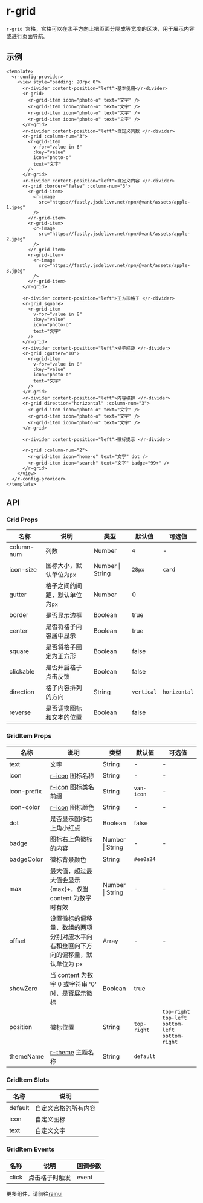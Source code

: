 <script setup>
  import {pathName} from '../components/hooks/usePath'
  pathName.value = 'pages/example/grid/grid'
 </script>

# r-grid

`r-grid `宫格，宫格可以在水平方向上把页面分隔成等宽度的区块，用于展示内容或进行页面导航。

## 示例

```vue
<template>
  <r-config-provider>
    <view style="padding: 20rpx 0">
      <r-divider content-position="left">基本使用</r-divider>
      <r-grid>
        <r-grid-item icon="photo-o" text="文字" />
        <r-grid-item icon="photo-o" text="文字" />
        <r-grid-item icon="photo-o" text="文字" />
        <r-grid-item icon="photo-o" text="文字" />
      </r-grid>
      <r-divider content-position="left">自定义列数 </r-divider>
      <r-grid :column-num="3">
        <r-grid-item
          v-for="value in 6"
          :key="value"
          icon="photo-o"
          text="文字"
        />
      </r-grid>
      <r-divider content-position="left">自定义内容 </r-divider>
      <r-grid :border="false" :column-num="3">
        <r-grid-item>
          <r-image
            src="https://fastly.jsdelivr.net/npm/@vant/assets/apple-1.jpeg"
          />
        </r-grid-item>
        <r-grid-item>
          <r-image
            src="https://fastly.jsdelivr.net/npm/@vant/assets/apple-2.jpeg"
          />
        </r-grid-item>
        <r-grid-item>
          <r-image
            src="https://fastly.jsdelivr.net/npm/@vant/assets/apple-3.jpeg"
          />
        </r-grid-item>
      </r-grid>

      <r-divider content-position="left">正方形格子 </r-divider>
      <r-grid square>
        <r-grid-item
          v-for="value in 8"
          :key="value"
          icon="photo-o"
          text="文字"
        />
      </r-grid>
      <r-divider content-position="left">格子间距 </r-divider>
      <r-grid :gutter="10">
        <r-grid-item
          v-for="value in 8"
          :key="value"
          icon="photo-o"
          text="文字"
        />
      </r-grid>
      <r-divider content-position="left">内容横排 </r-divider>
      <r-grid direction="horizontal" :column-num="3">
        <r-grid-item icon="photo-o" text="文字" />
        <r-grid-item icon="photo-o" text="文字" />
        <r-grid-item icon="photo-o" text="文字" />
      </r-grid>

      <r-divider content-position="left">徽标提示 </r-divider>

      <r-grid :column-num="2">
        <r-grid-item icon="home-o" text="文字" dot />
        <r-grid-item icon="search" text="文字" badge="99+" />
      </r-grid>
    </view>
  </r-config-provider>
</template>
```

## API

### Grid Props

| 名称       | 说明                           | 类型             | 默认值     | 可选值       |
| ---------- | ------------------------------ | ---------------- | ---------- | ------------ |
| column-num | 列数                           | Number           | `4`        | -            |
| icon-size  | 图标大小，默认单位为`px`       | Number \| String | `28px`     | `card`       |
| gutter     | 格子之间的间距，默认单位为`px` | Number           | 0          |              |
| border     | 是否显示边框                   | Boolean          | true       |              |
| center     | 是否将格子内容居中显示         | Boolean          | true       |              |
| square     | 是否将格子固定为正方形         | Boolean          | false      |              |
| clickable  | 是否开启格子点击反馈           | Boolean          | false      |              |
| direction  | 格子内容排列的方向             | String           | `vertical` | `horizontal` |
| reverse    | 是否调换图标和文本的位置       | Boolean          | false      |              |

### GridItem Props

| 名称        | 说明                                                                              | 类型             | 默认值      | 可选值                                              |
| ----------- | --------------------------------------------------------------------------------- | ---------------- | ----------- | --------------------------------------------------- |
| text        | 文字                                                                              | String           | -           | -                                                   |
| icon        | [r-icon](https://ext.dcloud.net.cn/plugin?id=18668) 图标名称                      | String           | -           | -                                                   |
| icon-prefix | [r-icon](https://ext.dcloud.net.cn/plugin?id=18668) 图标类名前缀                  | String           | `van-icon`  | -                                                   |
| icon-color  | [r-icon](https://ext.dcloud.net.cn/plugin?id=18668) 图标颜色                      | String           | -           | -                                                   |
| dot         | 是否显示图标右上角小红点                                                          | Boolean          | false       |                                                     |
| badge       | 图标右上角徽标的内容                                                              | Number \| String | -           | -                                                   |
| badgeColor  | 徽标背景颜色                                                                      | String           | `#ee0a24`   |                                                     |
| max         | 最大值，超过最大值会显示 {max}+，仅当 content 为数字时有效                        | Number \| String | -           | -                                                   |
| offset      | 设置徽标的偏移量，数组的两项分别对应水平向右和垂直向下方向的偏移量，默认单位为 px | Array            | -           | -                                                   |
| showZero    | 当 content 为数字 0 或字符串 '0' 时，是否展示徽标                                 | Boolean          | true        |                                                     |
| position    | 徽标位置                                                                          | String           | `top-right` | `top-right` `top-left` `bottom-left` `bottom-right` |
| themeName   | [r-theme](https://ext.dcloud.net.cn/plugin?id=18661) 主题名称                     | String           | `default`   |                                                     |

### GridItem Slots

| 名称    | 说明                 |
| ------- | -------------------- |
| default | 自定义宫格的所有内容 |
| icon    | 自定义图标           |
| text    | 自定义文字           |

### GridItem Events

| 名称  | 说明           | 回调参数 |
| ----- | -------------- | -------- |
| click | 点击格子时触发 | event    |

更多组件，请前往[rainui](https://ext.dcloud.net.cn/plugin?id=19701)
